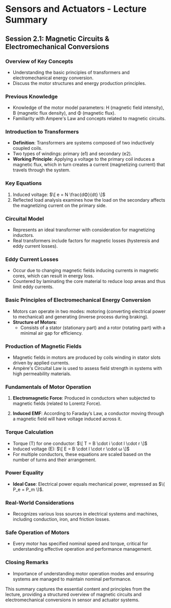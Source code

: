 # Sensors and Actuators - Lecture Summary

## Session 2.1: Magnetic Circuits & Electromechanical Conversions

### Overview of Key Concepts
- Understanding the basic principles of transformers and electromechanical energy conversion.
- Discuss the motor structures and energy production principles.

### Previous Knowledge
- Knowledge of the motor model parameters: H (magnetic field intensity), B (magnetic flux density), and Φ (magnetic flux).
- Familiarity with Ampere's Law and concepts related to magnetic circuits.

### Introduction to Transformers
- **Definition**: Transformers are systems composed of two inductively coupled coils.
- Two types of windings: primary (e1) and secondary (e2).
- **Working Principle**: Applying a voltage to the primary coil induces a magnetic flux, which in turn creates a current (magnetizing current) that travels through the system.
  
### Key Equations
1. Induced voltage: 
   $\[ e = N \frac{dΦ}{dt} \]$
2. Reflected load analysis examines how the load on the secondary affects the magnetizing current on the primary side.

### Circuital Model
- Represents an ideal transformer with consideration for magnetizing inductors.
- Real transformers include factors for magnetic losses (hysteresis and eddy current losses).

### Eddy Current Losses
- Occur due to changing magnetic fields inducing currents in magnetic cores, which can result in energy loss. 
- Countered by laminating the core material to reduce loop areas and thus limit eddy currents.

### Basic Principles of Electromechanical Energy Conversion
- Motors can operate in two modes: motoring (converting electrical power to mechanical) and generating (inverse process during braking).
- **Structure of Motors**:
  - Consists of a stator (stationary part) and a rotor (rotating part) with a minimal air gap for efficiency.

### Production of Magnetic Fields
- Magnetic fields in motors are produced by coils winding in stator slots driven by applied currents.
- Ampère's Circuital Law is used to assess field strength in systems with high permeability materials.

### Fundamentals of Motor Operation
1. **Electromagnetic Force**: Produced in conductors when subjected to magnetic fields (related to Lorentz Force).
   
2. **Induced EMF**: According to Faraday’s Law, a conductor moving through a magnetic field will have voltage induced across it.

### Torque Calculation
- Torque (T) for one conductor: 
  $\[ T = B \cdot i \cdot l \cdot r \]$
- Induced voltage (E):
  $\[ E = B \cdot l \cdot r \cdot ω \]$
- For multiple conductors, these equations are scaled based on the number of turns and their arrangement.

### Power Equality
- **Ideal Case**: Electrical power equals mechanical power, expressed as $\( P_e = P_m \)$.
  
### Real-World Considerations
- Recognizes various loss sources in electrical systems and machines, including conduction, iron, and friction losses.

### Safe Operation of Motors
- Every motor has specified nominal speed and torque, critical for understanding effective operation and performance management.

### Closing Remarks
- Importance of understanding motor operation modes and ensuring systems are managed to maintain nominal performance.

This summary captures the essential content and principles from the lecture, providing a structured overview of magnetic circuits and electromechanical conversions in sensor and actuator systems.